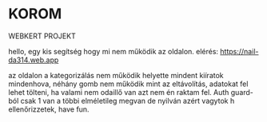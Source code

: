 # KOROM
WEBKERT PROJEKT

hello, egy kis segítség hogy mi nem működik az oldalon.
elérés: https://nail-da314.web.app

az oldalon a kategorizálás nem működik helyette mindent kiíratok mindenhova, néhány gomb nem működik mint az eltávolítás, adatokat fel lehet tölteni, ha valami nem odaillő van azt nem én raktam fel. Auth guard-ból csak 1 van a többi elméletileg megvan de nyilván azért vagytok h ellenőrizzetek, have fun.
